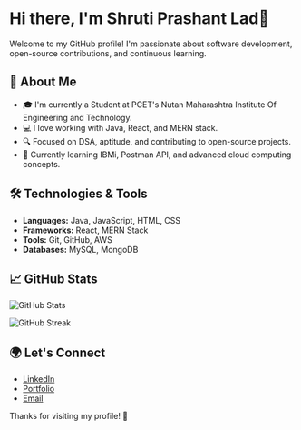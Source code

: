 # Hi there, I'm Shruti Prashant Lad👋

Welcome to my GitHub profile! I'm passionate about software development, open-source contributions, and continuous learning.

## 🚀 About Me
- 🎓 I'm currently a Student at PCET's Nutan Maharashtra Institute Of Engineering and Technology.
- 💻 I love working with Java, React, and MERN stack.
- 🔍 Focused on DSA, aptitude, and contributing to open-source projects.
- 🌱 Currently learning IBMi, Postman API, and advanced cloud computing concepts.

## 🛠️ Technologies & Tools
- **Languages:** Java, JavaScript, HTML, CSS
- **Frameworks:** React, MERN Stack
- **Tools:**  Git, GitHub, AWS
- **Databases:** MySQL, MongoDB

## 📈 GitHub Stats

![GitHub Stats](https://github-readme-stats.vercel.app/api?username=shrutilad20&show_icons=true&theme=radical)

![GitHub Streak](https://github-readme-streak-stats.herokuapp.com/?user=shrutilad20&theme=radical)

## 🌍 Let's Connect
- [LinkedIn](https://www.linkedin.com/in/shrutilad35/)
- [Portfolio](https://your-portfolio-link.com)
- [Email](mailto:shrutilad35@gmail.com)

Thanks for visiting my profile! 🚀

